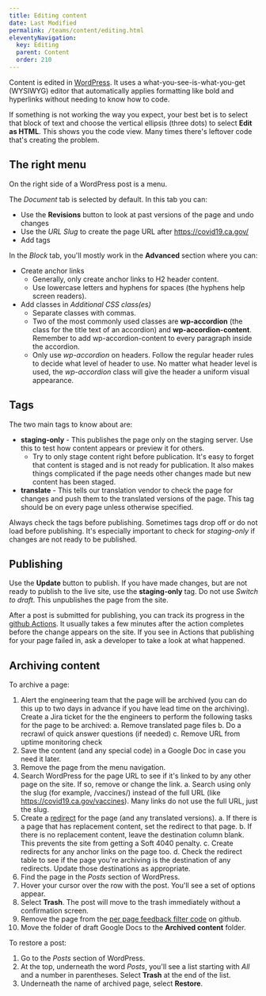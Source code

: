```yaml
---
title: Editing content
date: Last Modified 
permalink: /teams/content/editing.html
eleventyNavigation:
  key: Editing
  parent: Content
  order: 210
---
```


Content is edited in [WordPress](https://as-go-covid19-d-001.azurewebsites.net/wp-login.php). It uses a what-you-see-is-what-you-get (WYSIWYG) editor that automatically applies formatting like bold and hyperlinks without needing to know how to code.

If something is not working the way you expect, your best bet is to select that block of text and choose the vertical ellipsis (three dots) to select **Edit as HTML**. This shows you the code view. Many times there's leftover code that's creating the problem.

## The right menu

On the right side of a WordPress post is a menu.

The _Document_ tab is selected by default. In this tab you can:

* Use the **Revisions** button to look at past versions of the page and undo changes
* Use the _URL Slug_ to create the page URL after https://covid19.ca.gov/
* Add tags

In the _Block_ tab, you'll mostly work in the **Advanced** section where you can:

* Create anchor links
  * Generally, only create anchor links to H2 header content.
  * Use lowercase letters and hyphens for spaces (the hyphens help screen readers).
* Add classes in _Additional CSS class(es)_
  * Separate classes with commas.
  * Two of the most commonly used classes are **wp-accordion** (the class for the title text of an accordion) and **wp-accordion-content**. Remember to add wp-accordion-content to every paragraph inside the accordion.
  * Only use _wp-accordion_ on headers. Follow the regular header rules to decide what level of header to use. No matter what header level is used, the _wp-accordion_ class will give the header a uniform visual appearance.

## Tags

The two main tags to know about are:

* **staging-only** - This publishes the page only on the staging server. Use this to test how content appears or preview it for others.
  * Try to only stage content right before publication. It's easy to forget that content is staged and is not ready for publication. It also makes things complicated if the page needs other changes made but new content has been staged.
* **translate** - This tells our translation vendor to check the page for changes and push them to the translated versions of the page. This tag should be on every page unless otherwise specified.

Always check the tags before publishing. Sometimes tags drop off or do not load before publishing. It's especially important to check for _staging-only_ if changes are not ready to be published.

## Publishing

Use the **Update** button to publish. If you have made changes, but are not ready to publish to the live site, use the **staging-only** tag. Do not use _Switch to draft_. This unpublishes the page from the site.

After a post is submitted for publishing, you can track its progress in the [github Actions](https://github.com/cagov/covid19/actions). It usually takes a few minutes after the action completes before the change appears on the site. If you see in Actions that publishing for your page failed in, ask a developer to take a look at what happened.

## Archiving content

To archive a page:

1. Alert the engineering team that the page will be archived (you can do this up to two days in advance if you have lead time on the archiving). Create a Jira ticket for the the engineers to perform the following tasks for the page to be archived:
  a. Remove translated page files
  b. Do a recrawl of quick answer questions (if needed)
  c. Remove URL from uptime monitoring check
2. Save the content (and any special code) in a Google Doc in case you need it later.
3. Remove the page from the menu navigation.
4. Search WordPress for the page URL to see if it's linked to by any other page on the site. If so, remove or change the link.
  a. Search using only the slug (for example, /vaccines/) instead of the full URL (like https://covid19.ca.gov/vaccines). Many links do not use the full URL, just the slug.
5. Create a [redirect](https://cagov.github.io/covid19.ca.gov-site-eng-playbook/teams/content/redirects.html) for the page (and any translated versions).
  a. If there is a page that has replacement content, set the redirect to that page.
  b. If there is no replacement content, leave the destination column blank. This prevents the site from getting a Soft 4040 penalty.
  c. Create redirects for any anchor links on the page too.
  d. Check the redirect table to see if the page you're archiving is the destination of any redirects. Update those destinations as appropriate.
6. Find the page in the _Posts_ section of WordPress.
7. Hover your cursor over the row with the post. You'll see a set of options appear.
8. Select **Trash**. The post will move to the trash immediately without a confirmation screen.
9. Remove the page from the [per page feedback filter code](https://github.com/cagov/comment-reports/blob/master/docs/index.html) on github.
10. Move the folder of draft Google Docs to the **Archived content** folder.

To restore a post:

1. Go to the _Posts_ section of WordPress.
2. At the top, underneath the word _Posts_, you'll see a list starting with _All_ and a number in parentheses. Select **Trash** at the end of the list.
3. Underneath the name of archived page, select **Restore**.
